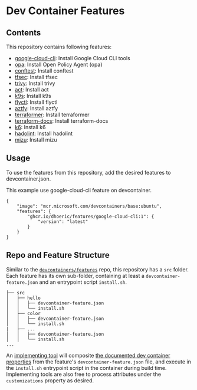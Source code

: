 # Dev Container Features

## Contents

This repository contains following features:
- [google-cloud-cli](./src/google-cloud-cli/README.md): Install Google Cloud CLI tools
- [opa](./src/opa/README.md): Install Open Policy Agent (opa)
- [conftest](./src/conftest/README.md): Install conftest
- [tfsec](./src/tfsec/README.md): Install tfsec
- [trivy](./src/trivy/README.md): Install trivy
- [act](./src/act/README.md): Install act
- [k9s](./src/k9s/README.md): Install k9s
- [flyctl](./src/flyctl/README.md): Install flyctl
- [aztfy](./src/aztfy/README.md): Install aztfy
- [terraformer](./src/terraformer/README.md): Install terraformer
- [terraform-docs](./src/terraform-docs/README.md): Install terraform-docs
- [k6](./src/k6/README.md): Install k6
- [hadolint](./src/hadolint/README.md): Install hadolint
- [mizu](./src/mizu/README.md): Install mizu

## Usage

To use the features from this repository, add the desired features to devcontainer.json.

This example use google-cloud-cli feature on devcontainer.

```jsonc
{
    "image": "mcr.microsoft.com/devcontainers/base:ubuntu",
    "features": {
        "ghcr.io/dhoeric/features/google-cloud-cli:1": {
            "version": "latest"
        }
    }
}
```

## Repo and Feature Structure

Similar to the [`devcontainers/features`](https://github.com/devcontainers/features) repo, this repository has a `src` folder.  Each feature has its own sub-folder, containing at least a `devcontainer-feature.json` and an entrypoint script `install.sh`.

```
├── src
│   ├── hello
│   │   ├── devcontainer-feature.json
│   │   └── install.sh
│   ├── color
│   │   ├── devcontainer-feature.json
│   │   └── install.sh
|   ├── ...
│   │   ├── devcontainer-feature.json
│   │   └── install.sh
...
```

An [implementing tool](https://containers.dev/supporting#tools) will composite [the documented dev container properties](https://containers.dev/implementors/features/#devcontainer-feature-json-properties) from the feature's `devcontainer-feature.json` file, and execute in the `install.sh` entrypoint script in the container during build time.  Implementing tools are also free to process attributes under the `customizations` property as desired.
